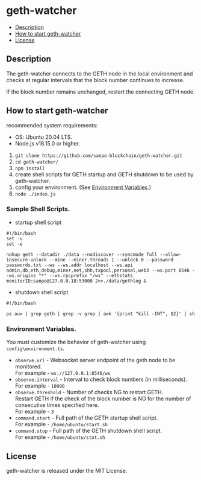# geth-watcher

- [Description](#description)
- [How to start geth-watcher](#how-to-start-geth-watcher)
- [License](#license)

## Description

The geth-watcher connects to the GETH node in the local environment and checks at regular intervals that the block number continues to increase.

If the block number remains unchanged, restart the connecting GETH node.

## How to start geth-watcher

recommended system requirements:  
- OS: Ubuntu 20.04 LTS.
- Node.js v18.15.0 or higher.

1. `git clone https://github.com/sanpo-blockchain/geth-watcher.git`
2. `cd geth-watcher/`
3. `npm install`
4. create shell scripts for GETH startup and GETH shutdown to be used by geth-watcher.
5. config your environment. (See [Environment Variables](#environment-variables).)
6. `node ./index.js`

### Sample Shell Scripts.
- startup shell script
```
#!/bin/bash
set -u
set -e

nohup geth --datadir ./data --nodiscover --syncmode full --allow-insecure-unlock --mine --miner.threads 1 --unlock 0 --password passwords.txt --ws --ws.addr localhost --ws.api admin,db,eth,debug,miner,net,shh,txpool,personal,web3 --ws.port 8546 --ws.origins "*" --ws.rpcprefix "/ws" --ethstats monitorID:sanpo@127.0.0.18:53000 2>>./data/gethlog &
```
- shutdown shell script
```
#!/bin/bash

ps aux | grep geth | grep -v grep | awk '{print "kill -INT", $2}' | sh
```

### Environment Variables.

You must customize the behavior of geth-watcher using `config\environment.ts`.

- `observe.url` - Websocket server endpoint of the geth node to be monitored.<br>
  For example - `ws://127.0.0.1:8546/ws`
- `observe.interval` - Interval to check block numbers (in milliseconds).<br>
  For example - `10000`
- `observe.threshold` - Number of checks NG to restart GETH.<br>
Restart GETH if the check of the block number is NG for the number of consecutive times specified here.<br>
  For example - `3`
- `command.start` - Full path of the GETH startup shell script.<br>
  For example - `/home/ubuntu/start.sh`
- `command.stop` - Full path of the GETH shutdown shell script.<br>
  For example - `/home/ubuntu/stot.sh`

## License

geth-watcher is released under the MIT License.
